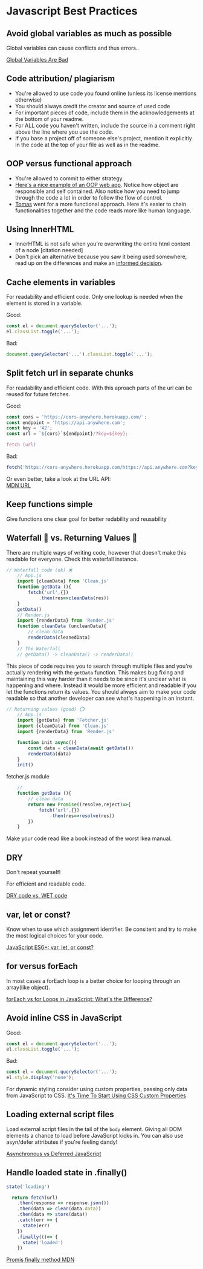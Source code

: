 # Javascript Best Practices

## Avoid global variables as much as possible

Global variables can cause conflicts and thus errors.. 

[Global Variables Are Bad](http://wiki.c2.com/?GlobalVariablesAreBad)

## Code attribution/ plagiarism
- You're allowed to use code you found online (unless its license mentions otherwise)
- You should always credit the creator and source of used code
- For important pieces of code, include them in the acknowledgements at the bottom of your readme.
- For ALL code you haven't written, include the source in a comment right above the line where you use the code.
- If you base a project off of someone else's project, mention it explicitly in the code at the top of your file as well as in the readme.

## OOP versus functional approach
- You're allowed to commit to either strategy.
- [Here's a nice example of an OOP web app](https://github.com/TimTerwijn/web-app-from-scratch-1920). Notice how object are responsible and self contained. Also notice how you need to jump through the code a lot in order to follow the flow of control.
- [Tomas](https://github.com/TomasS666/web-app-from-scratch-1920/tree/master/docs) went for a more functional approach. Here it's easier to chain functionalities together and the code reads more like human language.

## Using InnerHTML
- InnerHTML is not safe when you're overwriting the entire html content of a node [citation needed]
- Don't pick an alternative because you saw it being used somewhere, read up on the differences and make an [informed decision](https://stackoverflow.com/a/7476723/5440366).

## Cache elements in variables

For readability and efficient code. Only one lookup is needed when the element is stored in a variable.

Good:
```js
const el = document.querySelector('...');
el.classList.toggle('...');
```

Bad:
```js
document.querySelector('...').classList.toggle('...');
```

## Split fetch url in separate chunks

For readability and efficient code. With this aproach parts of the url can be reused for future fetches.

Good:
```js
const cors = 'https://cors-anywhere.herokuapp.com/';
const endpoint = 'https://api.anywhere.com';
const key = '42';
const url = `${cors}`${endpoint}/?key=${key};

fetch (url) 
```

Bad:
```js
fetch('https://cors-anywhere.herokuapp.com/https://api.anywhere.com?key=42');
```

Or even better, take a look at the URL API:  
[MDN URL](https://developer.mozilla.org/en-US/docs/Web/API/URL)

## Keep functions simple

Give functions one clear goal for better redability and reusability

## Waterfall 🌊 vs. Returning Values 🎁

There are multiple ways of writing code, however that doesn't make this readable for everyone. Check this waterfall instance.

```js
// Waterfall code (ok) ❌
    // App.js
    import {cleanData} from 'Clean.js'
    function getData (){
        fetch('url',{})
            .then(res=>cleanData(res))
    }
    getData()
    // Render.js
    import {renderData} from 'Render.js'
    function cleanData (uncleanData){
        // clean data
        renderData(cleanedData)
    }
    // The Waterfall
    // getData() -> cleanData() -> renderData()
```

This piece of code requires you to search through multiple files and you're actually rendering with the `getData` function. This makes bug fixing and maintaining this way harder than it needs to be since it's unclear what is happening and where.
Instead it would be more efficient and readable if you let the functions return its values. You should always aim to make your code readable so that another developer can see what's happening in an instant.

```js
// Returning values (good) ⭕️
    // App.js
    import {getData} from 'Fetcher.js'
    import {cleanData} from 'Clean.js'
    import {renderData} from 'Render.js'

    function init async(){
        const data = cleanData(await getData())
        renderData(data)
    }
    init()
```
fetcher.js module
```js
    // 
    function getData (){
        // clean data
        return new Promise((resolve,reject)=>{
            fetch('url',{})
                .then(res=>resolve(res))
        })
    }
```

Make your code read like a book instead of the worst Ikea manual.

## DRY

Don't repeat yourself!

For efficient and readable code.

[DRY code vs. WET code](https://www.codementor.io/@joshuaaroke/dry-code-vs-wet-code-89xjwv11w)

## var, let or const?
Know when to use which assignment identifier. Be consitent and try to make the most logical choices for your code.

[JavaScript ES6+: var, let, or const?](https://medium.com/javascript-scene/javascript-es6-var-let-or-const-ba58b8dcde75)


## for versus forEach

In most cases a forEach loop is a better choice for looping through an array(like object). 

[forEach vs for Loops in JavaScript: What's the Difference?](https://alligator.io/js/foreach-vs-for-loops/)

## Avoid inline CSS in JavaScript

Good:
```js
const el = document.querySelector('...');
el.classList.toggle('...');
```

Bad:
```js
const el = document.querySelector('...');
el.style.display('none');
```
For dynamic styling consider using custom properties, passing only data from JavaScript to CSS.
[It's Time To Start Using CSS Custom Properties](https://www.smashingmagazine.com/2017/04/start-using-css-custom-properties/)


## Loading external script files

Load external script files in the tail of the ```body``` element. Giving all DOM elements a chance to load before JavaScript kicks in.
You can also use asyn/defer attributes if you're feeling dandy!

[Asynchronous vs Deferred JavaScript](https://bitsofco.de/async-vs-defer/)

## Handle loaded state in .finally()

```js
state('loading')

  return fetch(url)
    .then(response => response.json())
    .then(data => clean(data.data))
    .then(data => store(data))
    .catch(err => {
      state(err)
    })
    .finally(()=> {
      state('loaded')
    })
```

[Promis finally method MDN](https://developer.mozilla.org/en-US/docs/Web/JavaScript/Reference/Global_Objects/Promise/finally)
